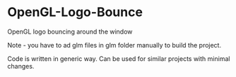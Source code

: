 # OpenGL-Logo-Bounce
OpenGL logo bouncing around the window

Note - you have to ad glm files in glm folder manually to build the project.

Code is written in generic way. Can be used for similar projects with minimal changes.
